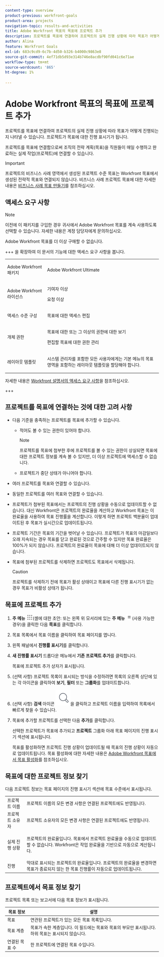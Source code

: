 ```yaml
---
content-type: overview
product-previous: workfront-goals
product-area: projects
navigation-topic: results-and-activities
title: Adobe Workfront 목표의 목표에 프로젝트 추가
description: 프로젝트를 목표에 연결하여 프로젝트의 실제 진행 상황에 따라 목표가 어떻게 진행되는지 나타낼 수 있습니다. 프로젝트가 목표에 대한 진행 표시기가 됩니다.
author: Alina
feature: Workfront Goals
exl-id: 683c9cd9-6c7b-4d50-b326-b4000c9863e8
source-git-commit: 4ef71db5d93e314b746e8acdbf90fd041c6e71ae
workflow-type: tm+mt
source-wordcount: '865'
ht-degree: 1%

---
```


# Adobe Workfront 목표의 목표에 프로젝트 추가

<!--Audited for P&P only: 10/2025-->

프로젝트를 목표에 연결하여 프로젝트의 실제 진행 상황에 따라 목표가 어떻게 진행되는지 나타낼 수 있습니다. 프로젝트가 목표에 대한 진행 표시기가 됩니다.

프로젝트를 목표에 연결함으로써 조직의 전략 계획(목표)을 직원들이 매일 수행하고 완료하는 실제 작업(프로젝트)에 연결할 수 있습니다.

>[!IMPORTANT]
>
>프로젝트의 비즈니스 사례 영역에서 생성된 프로젝트 수준 목표는 Workfront 목표에서 생성된 전략적 목표와 연결되지 않습니다. 비즈니스 사례 프로젝트 목표에 대한 자세한 내용은 [비즈니스 사례 목표 만들기](../../manage-work/projects/define-a-business-case/create-business-case-goals.md)를 참조하십시오.


## 액세스 요구 사항

>[!NOTE]
>
>이전에 이 패키지를 구입한 경우 귀사에서 Adobe Workfront 목표를 계속 사용하도록 선택할 수 있습니다. 자세한 내용은 계정 담당자에게 문의하십시오.
>
>Adobe Workfront 목표를 더 이상 구매할 수 없습니다.

+++ 을 확장하여 이 문서의 기능에 대한 액세스 요구 사항을 봅니다. 

<table style="table-layout:auto">
<col>
</col>
<col>
</col>
<tbody>
 <tr>
  <td> <p>Adobe Workfront 패키지</p> </td> 
   <td> 
   <p>Adobe Workfront Ultimate</p>
   </td> 
  </tr>
 <tr>
 <td role="rowheader">Adobe Workfront 라이선스</td>
 <td>
 <p>기여자 이상</p>
<p>요청 이상</p></td>
 </tr>
  <tr>
 <td role="rowheader">액세스 수준 구성</td>
 <td> <p>목표에 대한 액세스 편집</p> </td>
 </tr>
 <tr data-mc-conditions="">
 <td role="rowheader">개체 권한</td>
 <td>
  <div>
  <p>목표에 대한 또는 그 이상의 권한에 대한 보기</p>
  <p>편집할 목표에 대한 권한 관리</p>
  </div> </td>
 </tr>
<tr>
   <td role="rowheader"><p>레이아웃 템플릿</p></td>
   <td> <p>시스템 관리자를 포함한 모든 사용자에게는 기본 메뉴의 목표 영역을 포함하는 레이아웃 템플릿을 할당해야 합니다. </p>  
</td>
  </tr>
</tbody>
</table>

자세한 내용은 [Workfront 설명서의 액세스 요구 사항](/help/quicksilver/administration-and-setup/add-users/access-levels-and-object-permissions/access-level-requirements-in-documentation.md)을 참조하십시오.

+++

<!--Old:
<table style="table-layout:auto">
<col>
</col>
<col>
</col>
<tbody>
 <tr> 
   <td role="rowheader">Adobe Workfront plan*</td> 
   <td> 
   <p>For the new plan and license structure:
  <ul><li>An Ultimate plan </li></ul>
   </p>
<p>For the current plan and license structure: 
<ul><li> A Pro or higher </li>
  <li>An Adobe Workfront Goals license in addition to a Workfront license.</li></ul></p>
   </td> 
  </tr>
 <tr>
 <td role="rowheader">Adobe Workfront license*</td>
 <td>
 <p>New license: Contributor or higher</p>
 Or
 <p>Current license: Request or higher</p> <p>For more information, see <a href="../../administration-and-setup/add-users/access-levels-and-object-permissions/wf-licenses.md" class="MCXref xref">Adobe Workfront licenses overview</a>.</p> </td>
 </tr>
 <tr>
 <td role="rowheader">Product*</td>
 <td>
 <p> New product requirement, one of the following: </p>
<ul>
<li>A Select or Prime Adobe Workfront plan and an additional Adobe Workfront Goals license.</li>
<li>An Ultimate Workfront plan which includes Workfront Goals by default. </li></ul>
 <p>Or</p>
 <p>Current product requirement: A Workfront plan and an additional license for Adobe Workfront Goals. </p> <p>For information, see <a href="../../workfront-goals/goal-management/access-needed-for-wf-goals.md" class="MCXref xref">Requirements to use Workfront Goals</a>. </p> </td>
 </tr>
 <tr>
 <td role="rowheader">Access level</td>
 <td> <p>Edit access to Goals</p> </td>
 </tr>
 <tr data-mc-conditions="">
 <td role="rowheader">Object permissions</td>
 <td>
  <div>
  <p>View or higher permissions to the goal to view it</p>
  <p>Manage permissions to the goal to edit it</p>
  <p>For information about sharing goals, see <a href="../../workfront-goals/workfront-goals-settings/share-a-goal.md" class="MCXref xref">Share a goal in Workfront Goals</a>. </p>
  </div> </td>
 </tr>
 <tr>
   <td role="rowheader"><p>Layout template</p></td>
   <td> <p>All users, including Workfront administrators,  must be assigned a layout template that includes the Goals area in the Main Menu. </p>  
</td>
  </tr>
</tbody>
</table>-->

## 프로젝트를 목표에 연결하는 것에 대한 고려 사항

* 다음 기준을 충족하는 프로젝트를 목표에 추가할 수 있습니다.

   * 적어도 볼 수 있는 권한이 있어야 합니다.

     >[!NOTE]
     >
     >프로젝트를 목표에 첨부한 후에 프로젝트를 볼 수 있는 권한이 상실되면 목표에 대한 프로젝트 정보를 계속 볼 수 있지만, 더 이상 프로젝트에 액세스할 수 없습니다.

   * 프로젝트가 중단 상태가 아니어야 합니다.

* 여러 프로젝트를 목표와 연결할 수 있습니다.
* 동일한 프로젝트를 여러 목표와 연결할 수 있습니다.
* 프로젝트가 첨부된 목표에서는 프로젝트의 진행 상황을 수동으로 업데이트할 수 없습니다. 대신 Workfront은 프로젝트의 완료율을 계산하고 Workfront 목표는 이 완료율을 사용하여 목표 진행률을 계산합니다. 이렇게 하면 프로젝트 백분율이 업데이트된 후 목표가 실시간으로 업데이트됩니다.
* 프로젝트 기간은 목표의 기간을 벗어날 수 있습니다. 프로젝트가 목표의 마감일보다 오래 지속되는 경우 목표를 닫고 완료된 것으로 간주할 수 있지만 목표 완료율은 100%가 되지 않습니다. 프로젝트의 완료율이 목표에 대해 더 이상 업데이트되지 않습니다.

<!--this is no longer visible in the new redesigned interface for goals: logged a bug for this: https://experience.adobe.com/#/@adobeinternalworkfront/so:hub-Hub/workfront/issue/63ceb049000080d30022aab9a359f6f1/updates - but confirmed that this will not be brought back at least for now - Jan 2023. 

There is an indication on the goal list that the project no longer updates progress for the goal.

  ![Goal closed](assets/goal-closed-project-active-warning-goal-list-350x94.png)
-->

* 목표에 첨부된 프로젝트를 삭제하면 프로젝트도 목표에서 삭제됩니다.

  >[!CAUTION]
  >
  >프로젝트를 삭제하기 전에 목표가 활성 상태이고 목표에 다른 진행 표시기가 없는 경우 목표가 비활성 상태가 됩니다.


## 목표에 프로젝트 추가

1. **주 메뉴** ![주 메뉴 아이콘](assets/main-menu-icon.png)(셸에 대한 초안: 또는 왼쪽 위 모서리에 있는 **주 메뉴** ![주 메뉴 줄](assets/three-line-main-menu-icon.png)(사용 가능한 경우)을 클릭한 다음 **목표**&#x200B;를 클릭합니다.
1. 목표 목록에서 목표 이름을 클릭하여 목표 페이지를 엽니다.
1. 왼쪽 패널에서 **진행률 표시기**&#x200B;를 클릭합니다.
1. **새 진행률 표시기** 드롭다운 메뉴에서 **기존 프로젝트 추가**&#x200B;를 클릭합니다.

   목표에 프로젝트 추가 상자가 표시됩니다.
1. (선택 사항) 프로젝트 목록이 표시되는 방식을 수정하려면 목록의 오른쪽 상단에 있는 각 아이콘을 클릭하여 **보기**, **필터** 또는 **그룹화**&#x200B;를 업데이트합니다.
1. (선택 사항) **검색** 아이콘 ![검색 아이콘](assets/search-icon.png)을 클릭하고 프로젝트 이름을 입력하여 목록에서 빠르게 찾을 수 있습니다.
1. 목표에 추가할 프로젝트를 선택한 다음 **추가**&#x200B;를 클릭합니다.

   선택한 프로젝트가 목표에 추가되고 **프로젝트** 그룹화 아래 목표 페이지의 진행 표시기 섹션에 표시됩니다.

   목표를 활성화하면 프로젝트 진행 상황이 업데이트될 때 목표의 진행 상황이 자동으로 업데이트됩니다. 목표 활성화에 대한 자세한 내용은 [Adobe Workfront 목표에서 목표 활성화](../goal-management/activate-goals.md)를 참조하십시오.

## 목표에 대한 프로젝트 정보 찾기

<p>
다음 프로젝트 정보는 목표 페이지의 진행 표시기 섹션에 목표 수준에서 표시됩니다.

</p>

<table>
  <tr>
   <td>프로젝트 이름
   </td>
   <td>프로젝트 이름의 모든 변경 사항은 연결된 프로젝트에도 반영됩니다.
   </td>
  </tr>
  <tr>
   <td>프로젝트 소유자
   </td>
   <td>프로젝트 소유자의 모든 변경 사항은 연결된 프로젝트에도 반영됩니다.
   </td>
  </tr>
    <tr>
   <td>실제 진행 상황
   </td>
   <td> <p>프로젝트의 완료율입니다. 목표에서 프로젝트 완료율을 수동으로 업데이트할 수 없습니다. Workfront은 작업 완료율을 기반으로 자동으로 계산됩니다. </p>
   </td>
  </tr>
  <tr>
   <td>진행
   </td>
   <td>막대로 표시되는 프로젝트의 완료율입니다. 프로젝트의 완료율을 변경하면 목표가 종료되지 않는 한 목표 진행률이 자동으로 업데이트됩니다.
   </td>
  </tr>

</table>

## 프로젝트에서 목표 정보 찾기

프로젝트 목록 또는 보고서에 다음 목표 정보가 표시됩니다.

| 목표 정보 | 설명 |
|---|---|
| 목표 | 연관된 프로젝트가 있는 모든 목표 목록입니다. |
| 목표 계층 | 목표가 속한 계층입니다. 이 필드에는 목표와 목표의 부모만 표시됩니다. 하위 목표는 표시되지 않습니다. |
| 연결된 목표 수 | 한 프로젝트에 연결된 목표 수입니다. |
